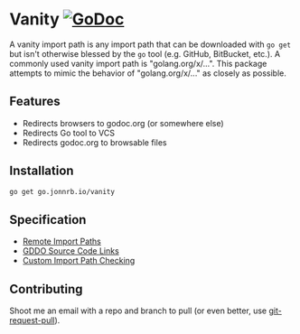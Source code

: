 # Vanity [![GoDoc](https://godoc.org/go.jonnrb.io/vanity?status.svg)](https://godoc.org/go.jonnrb.io/vanity)

A vanity import path is any import path that can be downloaded with
`go get` but isn't otherwise blessed by the `go` tool (e.g. GitHub,
BitBucket, etc.). A commonly used vanity import path is
"golang.org/x/...". This package attempts to mimic the behavior of
"golang.org/x/..." as closely as possible.

## Features

 - Redirects browsers to godoc.org (or somewhere else)
 - Redirects Go tool to VCS
 - Redirects godoc.org to browsable files

## Installation

```bash
go get go.jonnrb.io/vanity
```

## Specification

 - [Remote Import Paths](https://golang.org/cmd/go/#hdr-Remote_import_paths)
 - [GDDO Source Code Links](https://github.com/golang/gddo/wiki/Source-Code-Links)
 - [Custom Import Path Checking](https://docs.google.com/document/d/1jVFkZTcYbNLaTxXD9OcGfn7vYv5hWtPx9--lTx1gPMs/edit)

## Contributing

Shoot me an email with a repo and branch to pull (or even better, use
[git-request-pull](https://git-scm.com/docs/git-request-pull)).
